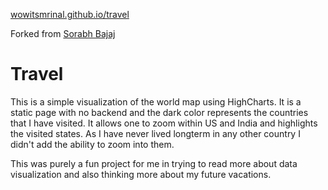 [wowitsmrinal.github.io/travel](https://wowitsmrinal.github.io/travel)

Forked from [Sorabh Bajaj](https://github.com/sb2nov)

# Travel

This is a simple visualization of the world map using HighCharts. It is a static page with no backend and the dark color represents the countries that I have visited. It allows one to zoom within US and India and highlights the visited states. As I have never lived longterm in any other country I didn't add the ability to zoom into them.

This was purely a fun project for me in trying to read more about data visualization and also thinking more about my future vacations.
